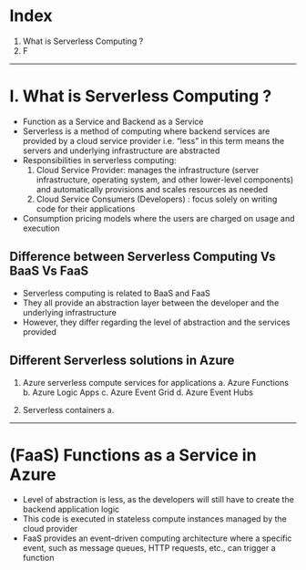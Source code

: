 # Index
1. What is Serverless Computing ?
2. F
-------------------------------------------------------------------------------------------------------------------------------------------------------------------------------------------------------------------------------------------------------------------------------------------------------
# I. What is Serverless Computing ?
 - Function as a Service and Backend as a Service
 - Serverless is a method of computing where backend services are provided by a cloud service provider i.e. “less” in this term means the servers and underlying infrastructure are abstracted
 - Responsibilities in serverless computing:
    1. Cloud Service Provider: manages the infrastructure (server infrastructure, operating system, and other lower-level components) and automatically provisions and scales resources as needed  
    2. Cloud Service Consumers (Developers) : focus solely on writing code for their applications
 - Consumption pricing models where the users are charged on usage and execution

## Difference between Serverless Computing Vs BaaS Vs FaaS 
 - Serverless computing is related to BaaS and FaaS
 - They all provide an abstraction layer between the developer and the underlying infrastructure
 - However, they differ regarding the level of abstraction and the services provided


## Different Serverless solutions in Azure
1. Azure serverless compute services for applications
    a. Azure Functions
    b. Azure Logic Apps
    c. Azure Event Grid
    d. Azure Event Hubs

2. Serverless containers
    a.
-------------------------------------------------------------------------------------------------------------------------------------------------------------------------------------------------------------------------------------------------------------------------------------------------------
# (FaaS) Functions as a Service in Azure
 - Level of abstraction is less, as the developers will still have to create the backend application logic
 - This code is executed in stateless compute instances managed by the cloud provider
 - FaaS provides an event-driven computing architecture where a specific event, such as message queues, HTTP requests, etc., can trigger a function
